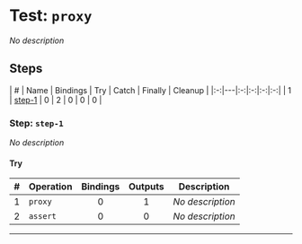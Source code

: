 # Test: `proxy`

*No description*

## Steps

| # | Name | Bindings | Try | Catch | Finally | Cleanup |
|:-:|---|:-:|:-:|:-:|:-:|
| 1 | [step-1](#step-step-1) | 0 | 2 | 0 | 0 | 0 |

### Step: `step-1`

*No description*

#### Try

| # | Operation | Bindings | Outputs | Description |
|:-:|---|:-:|:-:|---|
| 1 | `proxy` | 0 | 1 | *No description* |
| 2 | `assert` | 0 | 0 | *No description* |

---

